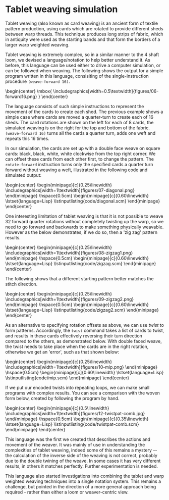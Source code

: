 # Tablet weaving simulation

Tablet weaving (also known as card weaving) is an ancient form of
textile pattern production, using cards which are rotated to provide
different sheds between warp threads. This technique produces long
strips of fabric, which in antiquity were used as the starting bands
and that form the borders of a larger warp weighted weaving.

Tablet weaving is extremely complex, so in a similar manner to the 4
shaft loom, we devised a language/notation to help better understand
it. As before, this language can be used either to drive a computer
simulation, or can be followed when weaving. The following shows the
output for a simple program written in this language, consisiting of
the single-instruction procedure `(weave-forward 16)`.

\begin{center}
\mbox{
\includegraphics[width=0.5\textwidth]{figures/06-forward16.png}
}
\end{center}

The language consists of such simple instructions to represent the
movement of the cards to create each shed. The previous example shows
a simple case where cards are moved a quarter-turn to create each of
16 sheds. The card rotations are shown on the left for each of 8
cards, the simulated weaving is on the right for the top and bottom of
the fabric. `(weave-forward 16)` turns all the cards a quarter turn,
adds one weft and repeats this 16 times.

In our simulation, the cards are set up with a double face weave on
square cards: black, black, white, white clockwise from the top right
corner. We can offset these cards from each other first, to change the
pattern. The `rotate-forward` instruction turns only the specified
cards a quarter turn forward without weaving a weft, illustrated in
the following code and simulated output:

\begin{center}
\begin{minipage}[c]{0.25\linewidth}
\includegraphics[width=1\textwidth]{figures/07-diagonal.png}
\end{minipage}
\hspace{0.5cm}
\begin{minipage}[c]{0.60\linewidth}
\lstset{language=Lisp}
\lstinputlisting{code/diagonal.scm}
\end{minipage}
\end{center}

One interesting limitation of tablet weaving is that it is not
possible to weave 32 forward quarter rotations without completely
twisting up the warp, so we need to go forward and backwards to make
something physically weavable. However as the below demonstrates, if we
do so, then a 'zig zag' pattern results.


\begin{center}
\begin{minipage}[c]{0.25\linewidth}
\includegraphics[width=1\textwidth]{figures/08-zigzag1.png}
\end{minipage}
\hspace{0.5cm}
\begin{minipage}[c]{0.60\linewidth}
\lstset{language=Lisp}
\lstinputlisting{code/zigzag.scm}
\end{minipage}
\end{center}

The following shows that a different starting pattern better matches the
stitch direction.


\begin{center}
\begin{minipage}[c]{0.25\linewidth}
\includegraphics[width=1\textwidth]{figures/09-zigzag2.png}
\end{minipage}
\hspace{0.5cm}
\begin{minipage}[c]{0.60\linewidth}
\lstset{language=Lisp}
\lstinputlisting{code/zigzag2.scm}
\end{minipage}
\end{center}

As an alternative to specifying rotation offsets as above, we can use
*twist* to form patterns. Accordingly, the `twist` command takes a
list of cards to twist, and results in these cards effectively
reversing their turn direction compared to the others, as demonstrated
below. With double faced weave, the twist needs to take place
when the cards are in the right rotation, otherwise we get an 'error',
such as that shown below:

\begin{center}
\begin{minipage}[c]{0.25\linewidth}
\includegraphics[width=1\textwidth]{figures/10-mip.png}
\end{minipage}
\hspace{0.5cm}
\begin{minipage}[c]{0.60\linewidth}
\lstset{language=Lisp}
\lstinputlisting{code/mip.scm}
\end{minipage}
\end{center}

If we put our encoded twists into repeating loops, we can make small
programs with complex results. You can see a comparison with the woven
form below, created by following the program by hand.
	  
\begin{center}
\begin{minipage}[c]{0.5\linewidth}
\includegraphics[width=1\textwidth]{figures/12-twistpat-comb.jpg}
\end{minipage}
\hspace{0.5cm}
\begin{minipage}[c]{0.35\linewidth}
\lstset{language=Lisp}
\lstinputlisting{code/twistpat-comb.scm}
\end{minipage}
\end{center}

This language was the first we created that describes the actions and
movement of the weaver. It was mainly of use in understanding the
complexities of tablet weaving, indeed some of this remains a mystery
-- the calculation of the inverse side of the weaving is not correct,
probably due to the double twining of the weave. In some cases it has
very different results, in others it matches perfectly. Further
experimentation is needed.

This language also started investigations into combining the tablet
and warp weighted weaving techniques into a single notation
system. This remains a challenge, but pointed in the direction of a
more general approach being required - rather than either a loom
or weaver-centric view.
